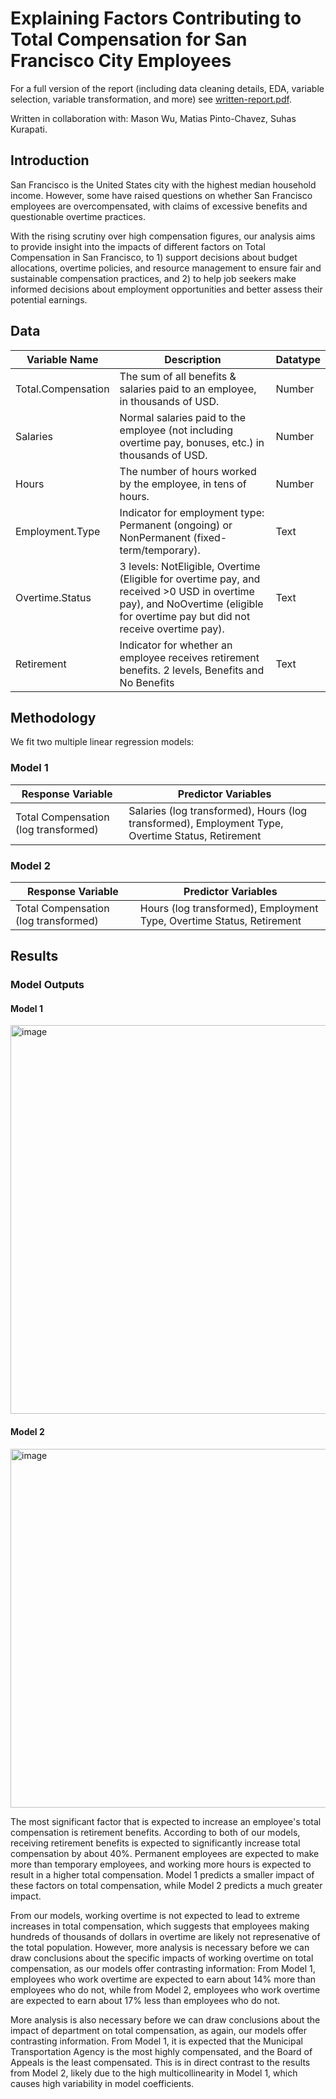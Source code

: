 # Explaining Factors Contributing to Total Compensation for San Francisco City Employees
For a full version of the report (including data cleaning details, EDA, variable selection, variable transformation, and more) see [written-report.pdf](https://github.com/kelly-h-xu/compensation-analysis/blob/762a52c8b9f237682b07304aa26ddfc6fde5195d/written-report.pdf). 


Written in collaboration with: Mason Wu, Matias Pinto-Chavez, Suhas Kurapati. 

## Introduction
San Francisco is the United States city with the highest median household income. However, some have raised questions on whether San Francisco employees are overcompensated, with claims of excessive benefits and questionable overtime practices. 

With the rising scrutiny over high compensation figures, our analysis aims to provide insight into the impacts of different factors on Total Compensation in San Francisco, to 1) support decisions about budget allocations, overtime policies, and resource management to ensure fair and sustainable compensation practices, and 2) to help job seekers make informed decisions about employment opportunities and better assess their potential earnings.

## Data
| Variable Name        | Description                                                                                                                                                       | Datatype |
|----------------------|-------------------------------------------------------------------------------------------------------------------------------------------------------------------|----------|
| Total.Compensation   | The sum of all benefits & salaries paid to an employee, in thousands of USD.                                                                                      | Number   |
| Salaries             | Normal salaries paid to the employee (not including overtime pay, bonuses, etc.) in thousands of USD.                                                             | Number   |
| Hours                | The number of hours worked by the employee, in tens of hours.                                                                                                     | Number   |
| Employment.Type      | Indicator for employment type: Permanent (ongoing) or NonPermanent (fixed-term/temporary).                                                                        | Text     |
| Overtime.Status      | 3 levels: NotEligible, Overtime (Eligible for overtime pay, and received >0 USD in overtime pay), and NoOvertime (eligible for overtime pay but did not receive overtime pay). | Text     |
| Retirement           | Indicator for whether an employee receives retirement benefits. 2 levels, Benefits and No Benefits                                                                | Text     |


## Methodology
We fit two multiple linear regression models:
### Model 1
| **Response Variable**              | **Predictor Variables**                                                             |
|------------------------------------|------------------------------------------------------------------------------------|
| Total Compensation (log transformed) | Salaries (log transformed), Hours (log transformed), Employment Type, Overtime Status, Retirement |

### Model 2
| **Response Variable**              | **Predictor Variables**                                                |
|------------------------------------|------------------------------------------------------------------------|
| Total Compensation (log transformed) | Hours (log transformed), Employment Type, Overtime Status, Retirement |


## Results
### Model Outputs
#### Model 1
<img width="622" alt="image" src="https://github.com/user-attachments/assets/700fda50-2627-45d2-bfd9-5a9f0ecd0d12" />

#### Model 2
<img width="574" alt="image" src="https://github.com/user-attachments/assets/e9d1329d-12d1-4e20-a55b-02eb78d1c7d0" />

The most significant factor that is expected to increase an employee's total compensation is retirement benefits. According to both of our models, receiving retirement benefits is expected to significantly increase total compensation by about 40%. Permanent employees are expected to make more than temporary employees, and working more hours is expected to result in a higher total compensation. Model 1 predicts a smaller impact of these factors on total compensation, while Model 2 predicts a much greater impact.

From our models, working overtime is not expected to lead to extreme increases in total compensation, which suggests that employees making hundreds of thousands of dollars in overtime are likely not represenative of the total population. However, more analysis is necessary before we can draw conclusions about the specific impacts of working overtime on total compensation, as our models offer contrasting information: From Model 1, employees who work overtime are expected to earn about 14% more than employees who do not, while from Model 2, employees who work overtime are expected to earn about 17% less than employees who do not.

More analysis is also necessary before we can draw conclusions about the impact of department on total compensation, as again, our models offer contrasting information. From Model 1, it is expected that the Municipal Transportation Agency is the most highly compensated, and the Board of Appeals is the least compensated. This is in direct contrast to the results from Model 2, likely due to the high multicollinearity in Model 1, which causes high variability in model coefficients.
